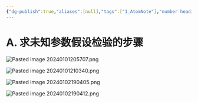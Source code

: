 ```yaml
---
{"dg-publish":true,"aliases":[null],"tags":["1_AtomNote"],"number headings":"auto, first-level 1, max 6, A.1.","Created-Date":"2024-01-02 19:59:24","Modified-Date":"2024-04-18 11:53:25","permalink":"/A01_Lessons/Aa04_概率论与数理统计/单正态总体参数的假设检验/","dgPassFrontmatter":true}
---
```



# A. 求未知参数假设检验的步骤


![Pasted image 20240101205707.png](/img/user/Z02_ObFiles/Attachments/Pasted%20image%2020240101205707.png)


![Pasted image 20240101210340.png](/img/user/Z02_ObFiles/Attachments/Pasted%20image%2020240101210340.png)




![Pasted image 20240102190405.png](/img/user/Z02_ObFiles/Attachments/Pasted%20image%2020240102190405.png)


![Pasted image 20240102190412.png](/img/user/Z02_ObFiles/Attachments/Pasted%20image%2020240102190412.png)


